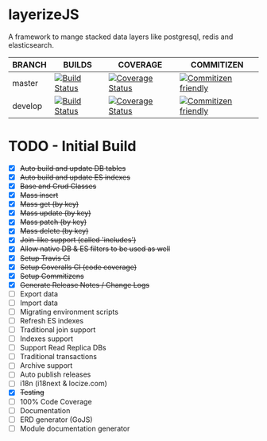 # layerizeJS
A framework to mange stacked data layers like postgresql, redis and elasticsearch.

| BRANCH  |  BUILDS |  COVERAGE | COMMITIZEN |
|---|---|---|---|
| master | [![Build Status](https://travis-ci.org/LayerizeJS/layerize.svg?branch=develop)](https://travis-ci.org/LayerizeJS/layerize) | [![Coverage Status](https://coveralls.io/repos/github/LayerizeJS/layerize/badge.svg?branch=master)](https://coveralls.io/github/LayerizeJS/layerize?branch=master) | [![Commitizen friendly](https://img.shields.io/badge/commitizen-friendly-brightgreen.svg)](http://commitizen.github.io/cz-cli/) |
| develop |  [![Build Status](https://travis-ci.org/LayerizeJS/layerize.svg?branch=develop)](https://travis-ci.org/LayerizeJS/layerize) | [![Coverage Status](https://coveralls.io/repos/github/LayerizeJS/layerize/badge.svg?branch=develop)](https://coveralls.io/github/LayerizeJS/layerize?branch=develop) | [![Commitizen friendly](https://img.shields.io/badge/commitizen-friendly-brightgreen.svg)](http://commitizen.github.io/cz-cli/) |

# TODO - Initial Build

- [x] <del>Auto build and update DB tables</del>
- [x] <del>Auto build and update ES indexes</del>
- [x] <del>Base and Crud Classes</del>
- [x] <del>Mass insert</del>
- [x] <del>Mass get (by key)</del>
- [x] <del>Mass update (by key)</del>
- [x] <del>Mass patch (by key)</del>
- [x] <del>Mass delete (by key)</del>
- [x] <del>Join-like support (called 'includes')</del>
- [x] <del>Allow native DB & ES filters to be used as well</del>
- [x] <del>Setup Travis CI</del>
- [x] <del>Setup Coveralls CI (code coverage)</del>
- [x] <del>Setup Commitizens</del>
- [X] <del>Generate Release Notes / Change Logs</del>
- [ ] Export data
- [ ] Import data
- [ ] Migrating environment scripts 
- [ ] Refresh ES indexes
- [ ] Traditional join support
- [ ] Indexes support
- [ ] Support Read Replica DBs
- [ ] Traditional transactions
- [ ] Archive support
- [ ] Auto publish releases
- [ ] i18n (i18next & locize.com)
- [x] <del>Testing</del>
- [ ] 100% Code Coverage
- [ ] Documentation
- [ ] ERD generator (GoJS)
- [ ] Module documentation generator